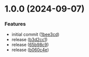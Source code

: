 # 1.0.0 (2024-09-07)


### Features

* initial commit ([1bee3cd](https://github.com/Chalkyy/chalkyy-backend/commit/1bee3cd997d25bc0e3ac8ebfcb95d53e33c7e993))
* release ([b3d2cc1](https://github.com/Chalkyy/chalkyy-backend/commit/b3d2cc100d5e1f7290c3423c9f92fd2ae6bcaf15))
* release ([65b98c9](https://github.com/Chalkyy/chalkyy-backend/commit/65b98c9b4f60a3caba38c61022aa2b0e9befe673))
* release ([b060c4e](https://github.com/Chalkyy/chalkyy-backend/commit/b060c4ebe300b93af7830b7553c25cd8852e8a44))

